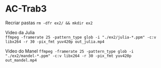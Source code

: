 # AC-Trab3


Recriar pastas
`rm -dfr ex2/ && mkdir ex2`

Video da Julia  
`ffmpeg -framerate 25 -pattern_type glob -i "./ex2/julia-*.ppm" -c:v libx264 -r 30 -pix_fmt yuv420p out_julia.mp4`

Video do Manel
`ffmpeg -framerate 25 -pattern_type glob -i "./ex2/mandel-*.ppm" -c:v libx264 -r 30 -pix_fmt yuv420p out_mandel.mp4`
